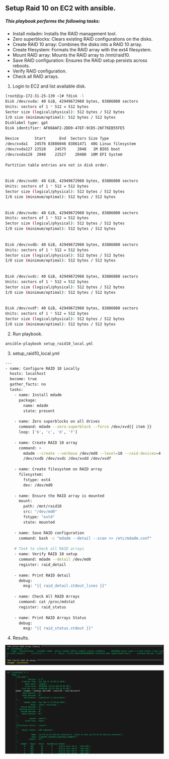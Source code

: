 ## Setup Raid 10 on EC2 with ansible.
##### This playbook performs the following tasks:

* Install mdadm: Installs the RAID management tool.
* Zero superblocks: Clears existing RAID configurations on the disks.
* Create RAID 10 array: Combines the disks into a RAID 10 array.
* Create filesystem: Formats the RAID array with the ext4 filesystem.
* Mount RAID array: Mounts the RAID array to /mnt/raid10.
* Save RAID configuration: Ensures the RAID setup persists across reboots.
* Verify RAID configuration.
* Check all RAID arrays.

1. Login to EC2 and list available disk.
```bash
[root@ip-172-31-25-139 ~]# fdisk -l
Disk /dev/xvda: 40 GiB, 42949672960 bytes, 83886080 sectors
Units: sectors of 1 * 512 = 512 bytes
Sector size (logical/physical): 512 bytes / 512 bytes
I/O size (minimum/optimal): 512 bytes / 512 bytes
Disklabel type: gpt
Disk identifier: AF668AF2-2DD9-47EF-9CD5-26F76EB55FE5

Device       Start      End  Sectors Size Type
/dev/xvda1   24576 83886046 83861471  40G Linux filesystem
/dev/xvda127 22528    24575     2048   1M BIOS boot
/dev/xvda128  2048    22527    20480  10M EFI System

Partition table entries are not in disk order.


Disk /dev/xvdd: 40 GiB, 42949672960 bytes, 83886080 sectors
Units: sectors of 1 * 512 = 512 bytes
Sector size (logical/physical): 512 bytes / 512 bytes
I/O size (minimum/optimal): 512 bytes / 512 bytes


Disk /dev/xvde: 40 GiB, 42949672960 bytes, 83886080 sectors
Units: sectors of 1 * 512 = 512 bytes
Sector size (logical/physical): 512 bytes / 512 bytes
I/O size (minimum/optimal): 512 bytes / 512 bytes


Disk /dev/xvdb: 40 GiB, 42949672960 bytes, 83886080 sectors
Units: sectors of 1 * 512 = 512 bytes
Sector size (logical/physical): 512 bytes / 512 bytes
I/O size (minimum/optimal): 512 bytes / 512 bytes


Disk /dev/xvdc: 40 GiB, 42949672960 bytes, 83886080 sectors
Units: sectors of 1 * 512 = 512 bytes
Sector size (logical/physical): 512 bytes / 512 bytes
I/O size (minimum/optimal): 512 bytes / 512 bytes


Disk /dev/xvdf: 40 GiB, 42949672960 bytes, 83886080 sectors
Units: sectors of 1 * 512 = 512 bytes
Sector size (logical/physical): 512 bytes / 512 bytes
I/O size (minimum/optimal): 512 bytes / 512 bytes
```
2. Run playbook.

```bash
ansible-playbook setup_raid10_local.yml
```

3. setup_raid10_local.yml

```bash
---
- name: Configure RAID 10 Locally
  hosts: localhost
  become: true
  gather_facts: no
  tasks:
    - name: Install mdadm
      package:
        name: mdadm
        state: present

    - name: Zero superblocks on all drives
      command: mdadm --zero-superblock --force /dev/xvd{{ item }}
      loop: ['b', 'c', 'd', 'f']

    - name: Create RAID 10 array
      command: >
        mdadm --create --verbose /dev/md0 --level=10 --raid-devices=4
        /dev/xvdb /dev/xvdc /dev/xvdd /dev/xvdf

    - name: Create filesystem on RAID array
      filesystem:
        fstype: ext4
        dev: /dev/md0

    - name: Ensure the RAID array is mounted
      mount:
        path: /mnt/raid10
        src: "/dev/md0"
        fstype: "ext4"
        state: mounted

    - name: Save RAID configuration
      command: bash -c "mdadm --detail --scan >> /etc/mdadm.conf"

    # Task to check all RAID arrays
    - name: Verify RAID 10 setup
      command: mdadm --detail /dev/md0
      register: raid_detail

    - name: Print RAID detail
      debug:
        msg: "{{ raid_detail.stdout_lines }}"

    - name: Check All RAID Arrays
      command: cat /proc/mdstat
      register: raid_status

    - name: Print RAID Arrays Status
      debug:
        msg: "{{ raid_status.stdout }}"
``` 

4. Results.

![Verify RAID configuration](images/ArrayStatus.png)

![Check all RAID arrays.](images/VerifyRaid.png)
